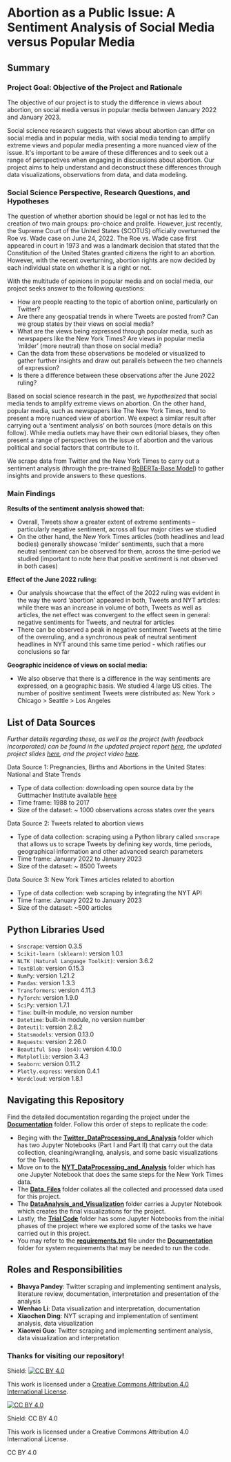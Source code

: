 # Abortion as a Public Issue: A Sentiment Analysis of Social Media versus Popular Media

## Summary
### Project Goal: Objective of the Project and Rationale

The objective of our project is to study the difference in views about abortion, on social media versus in popular media between January 2022 and January 2023. 

Social science research suggests that views about abortion can differ on social media and in popular media, with social media tending to amplify extreme views and popular media presenting a more nuanced view of the issue. It's important to be aware of these differences and to seek out a range of perspectives when engaging in discussions about abortion. Our project aims to help understand and deconstruct these differences through data visualizations, observations from data, and data modeling.

### Social Science Perspective, Research Questions, and Hypotheses

The question of whether abortion should be legal or not has led to the creation of two main groups: pro-choice and prolife. However, just recently, the Supreme Court of the United States (SCOTUS) officially overturned the Roe vs. Wade case on June 24, 2022. The Roe vs. Wade case first appeared in court in 1973 and was a landmark decision that stated that the Constitution of the United States granted citizens the right to an abortion. However, with the recent overturning, abortion rights are now decided by each individual state on whether it is a right or not.

With the multitude of opinions in popular media and on social media, our project seeks answer to the following questions:
* How are people reacting to the topic of abortion online, particularly on Twitter?
* Are there any geospatial trends in where Tweets are posted from? Can we group states by their views on social media?
* What are the views being expressed through popular media, such as newspapers like the New York Times? Are views in popular media ‘milder’ (more neutral) than those on social media?
* Can the data from these observations be modeled or visualized to gather further insights and draw out parallels between the two channels of expression?
* Is there a difference between these observations after the June 2022 ruling?

Based on social science research in the past, we *hypothesized* that social media tends to amplify extreme views on abortion. On the other hand, popular media, such as newspapers like The New York Times, tend to present a more nuanced view of abortion. We expect a similar result after carrying out a ‘sentiment analysis’ on both sources (more details on this follow). While media outlets may have their own editorial biases, they often present a range of perspectives on the issue of abortion and the various political and social factors that contribute to it.

We scrape data from Twitter and the New York Times to carry out a sentiment analysis (through the pre-trained [RoBERTa-Base Model](https://huggingface.co/cardiffnlp/twitter-roberta-base-sentiment)) to gather insights and provide answers to these questions.

### Main Findings

**Results of the sentiment analysis showed that:**
* Overall, Tweets show a greater extent of extreme sentiments – particularly negative sentiment, across all four major cities we studied 
* On the other hand, the New York Times articles (both headlines and lead bodies) generally showcase ‘milder’ sentiments, such that a more neutral sentiment can be observed for them, across the time-period we studied (important to note here that positive sentiment is not observed in both cases)

**Effect of the June 2022 ruling:**
* Our analysis showcase that the effect of the 2022 ruling was evident in the way the word ‘abortion’ appeared in both, Tweets and NYT articles: while there was an increase in volume of both, Tweets as well as articles, the net effect was convergent to the effect seen in general: negative sentiments for Tweets, and neutral for articles 
* There can be observed a peak in negative sentiment Tweets at the time of the overruling, and a synchronous peak of neutral sentiment headlines in NYT around this same time period - which ratifies our conclusions so far

**Geographic incidence of views on social media:**
* We also observe that there is a difference in the way sentiments are expressed, on a geographic basis. We studied 4 large US cities. The number of positive sentiment Tweets were distributed as: New York > Chicago > Seattle > Los Angeles

## List of Data Sources

*Further details regarding these, as well as the project (with feedback incorporated) can be found in the updated project report [here](https://github.com/macs30112-winter23/final-project-team-zebra/blob/main/Documentation/FinalReport_TEAMZEBRA.docx.pdf), the updated project slides [here](https://github.com/macs30112-winter23/final-project-team-zebra/blob/main/Documentation/vfSlides_Final%20Project.pdf), and the project video [here](https://drive.google.com/drive/u/0/folders/1othf4h7ld2uXpsb_q6S0AaLKvPUMvEXb).*

Data Source 1: Pregnancies, Births and Abortions in the United States: National and State Trends
* Type of data collection: downloading open source data by the Guttmacher Institute available [here](https://osf.io/kthnf/)
* Time frame: 1988 to 2017
* Size of the dataset: ~ 1000 observations across states over the years

Data Source 2: Tweets related to abortion views
* Type of data collection: scraping using a Python library called `snscrape` that allows us to scrape Tweets by defining key words, time periods, geographical information and other advanced search parameters
* Time frame: January 2022 to January 2023
* Size of the dataset: ~ 8500 Tweets 

Data Source 3: New York Times articles related to abortion
* Type of data collection: web scraping by integrating the NYT API
* Time frame: January 2022 to January 2023
* Size of the dataset: ~500 articles

## Python Libraries Used
* `Snscrape`: version 0.3.5
* `Scikit-learn (sklearn)`: version 1.0.1
* `NLTK (Natural Language Toolkit)`: version 3.6.2
* `TextBlob`: version 0.15.3
* `NumPy`: version 1.21.2
* `Pandas`: version 1.3.3
* `Transformers`: version 4.11.3
* `PyTorch`: version 1.9.0
* `SciPy`: version 1.7.1
* `Time`: built-in module, no version number
* `Datetime`: built-in module, no version number
* `Dateutil`: version 2.8.2
* `Statsmodels`: version 0.13.0
* `Requests`: version 2.26.0
* `Beautiful Soup (bs4)`: version 4.10.0
* `Matplotlib`: version 3.4.3
* `Seaborn`: version 0.11.2
* `Plotly.express`: version 0.4.1
* `Wordcloud`: version 1.8.1

## Navigating this Repository 
Find the detailed documentation regarding the project under the [**Documentation**](https://github.com/macs30112-winter23/final-project-team-zebra/tree/main/Documentation) folder. Follow this order of steps to replicate the code:
* Beging with the [**Twitter_DataProcessing_and_Analysis**](https://github.com/macs30112-winter23/final-project-team-zebra/tree/main/Twitter_DataProcessing_and_Analysis) folder which has two Jupyter Notebooks (Part I and Part II) that carry out the data collection, cleaning/wrangling, analysis, and some basic visualizations for the Tweets.
* Move on to the [**NYT_DataProcessing_and_Analysis**](https://github.com/macs30112-winter23/final-project-team-zebra/tree/main/NYT_DataProcessing_and_Analysis) folder which has one Jupyter Notebook that does the same steps for the New York Times data.
* The [**Data_Files**](https://github.com/macs30112-winter23/final-project-team-zebra/tree/main/Data_Files) folder collates all the collected and processed data used for this project.
* The [**DataAnalysis_and_Visualization**](https://github.com/macs30112-winter23/final-project-team-zebra/tree/main/DataAnalysis_and_Visualization) folder carries a Jupyter Notebook which creates the final visualizations for the project. 
* Lastly, the [**Trial Code**](https://drive.google.com/drive/u/0/folders/1othf4h7ld2uXpsb_q6S0AaLKvPUMvEXb) folder has some Jupyter Notebooks from the initial phases of the project where we explored some of the tasks we have carried out in this project.
* You may refer to the [**requirements.txt**](https://github.com/macs30112-winter23/final-project-team-zebra/blob/main/Documentation/requirements.txt) file under the [**Documentation**](https://github.com/macs30112-winter23/final-project-team-zebra/tree/main/Documentation) folder for system requirements that may be needed to run the code. 

## Roles and Responsibilities 
* **Bhavya Pandey**: Twitter scraping and implementing sentiment analysis, literature review, documentation, interpretation and presentation of the analysis 
* **Wenhao Li**: Data visualization and interpretation, documentation
* **Xiaochen Ding**: NYT scraping and implementation of sentiment analysis, data visualization
* **Xiaowei Guo**: Twitter scraping and implementing sentiment analysis, data visualization and interpretation


### Thanks for visiting our repository!


Shield: [![CC BY 4.0][cc-by-shield]][cc-by]

This work is licensed under a
[Creative Commons Attribution 4.0 International License][cc-by].

[![CC BY 4.0][cc-by-image]][cc-by]

[cc-by]: http://creativecommons.org/licenses/by/4.0/
[cc-by-image]: https://i.creativecommons.org/l/by/4.0/88x31.png
[cc-by-shield]: https://img.shields.io/badge/License-CC%20BY%204.0-lightgrey.svg
Shield: CC BY 4.0

This work is licensed under a Creative Commons Attribution 4.0 International License.

CC BY 4.0
